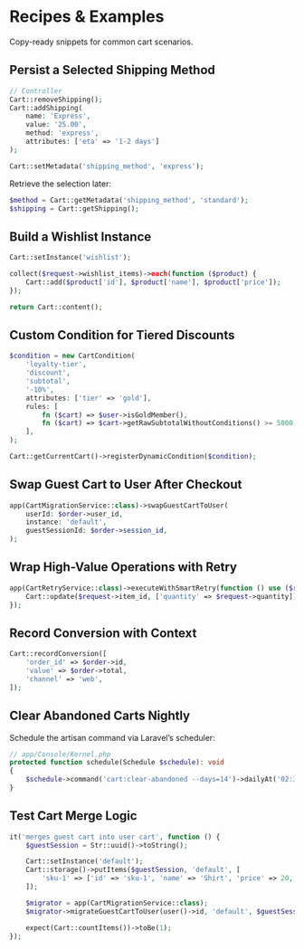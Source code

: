 # Recipes & Examples

Copy-ready snippets for common cart scenarios.

## Persist a Selected Shipping Method

```php
// Controller
Cart::removeShipping();
Cart::addShipping(
    name: 'Express',
    value: '25.00',
    method: 'express',
    attributes: ['eta' => '1-2 days']
);

Cart::setMetadata('shipping_method', 'express');
```

Retrieve the selection later:

```php
$method = Cart::getMetadata('shipping_method', 'standard');
$shipping = Cart::getShipping();
```

## Build a Wishlist Instance

```php
Cart::setInstance('wishlist');

collect($request->wishlist_items)->each(function ($product) {
    Cart::add($product['id'], $product['name'], $product['price']);
});

return Cart::content();
```

## Custom Condition for Tiered Discounts

```php
$condition = new CartCondition(
    'loyalty-tier',
    'discount',
    'subtotal',
    '-10%',
    attributes: ['tier' => 'gold'],
    rules: [
        fn ($cart) => $user->isGoldMember(),
        fn ($cart) => $cart->getRawSubtotalWithoutConditions() >= 5000,
    ],
);

Cart::getCurrentCart()->registerDynamicCondition($condition);
```

## Swap Guest Cart to User After Checkout

```php
app(CartMigrationService::class)->swapGuestCartToUser(
    userId: $order->user_id,
    instance: 'default',
    guestSessionId: $order->session_id,
);
```

## Wrap High-Value Operations with Retry

```php
app(CartRetryService::class)->executeWithSmartRetry(function () use ($request) {
    Cart::update($request->item_id, ['quantity' => $request->quantity]);
});
```

## Record Conversion with Context

```php
Cart::recordConversion([
    'order_id' => $order->id,
    'value' => $order->total,
    'channel' => 'web',
]);
```

## Clear Abandoned Carts Nightly

Schedule the artisan command via Laravel’s scheduler:

```php
// app/Console/Kernel.php
protected function schedule(Schedule $schedule): void
{
    $schedule->command('cart:clear-abandoned --days=14')->dailyAt('02:30');
}
```

## Test Cart Merge Logic

```php
it('merges guest cart into user cart', function () {
    $guestSession = Str::uuid()->toString();

    Cart::setInstance('default');
    Cart::storage()->putItems($guestSession, 'default', [
        'sku-1' => ['id' => 'sku-1', 'name' => 'Shirt', 'price' => 20, 'quantity' => 1],
    ]);

    $migrator = app(CartMigrationService::class);
    $migrator->migrateGuestCartToUser(user()->id, 'default', $guestSession);

    expect(Cart::countItems())->toBe(1);
});
```

